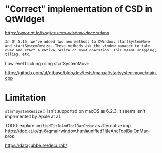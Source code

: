 # "Correct" implementation of CSD in QtWidget

https://www.qt.io/blog/custom-window-decorations

```
In Qt 5.15, we've added two new methods to QWindow: startSystemMove and startSystemResize. These methods ask the window manager to take over and start a native resize or move operation. This means snapping, tiling, etc.
```

Low level hacking using startSystemMove

https://github.com/qt/qtbase/blob/dev/tests/manual/startsystemmove/main.cpp


# Limitation

`startSystemResize()` isn't supported on macOS as 6.2.3. It seems isn't implemented by Apple at all.

TODO: explore `unifiedTitleAndToolBarOnMac` as alternative imp
https://doc.qt.io/qt-6/qmainwindow.html#unifiedTitleAndToolBarOnMac-prop


https://datagubbe.se/decusab/
